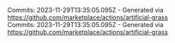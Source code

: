 Commits: 2023-11-29T13:35:05.095Z - Generated via https://github.com/marketplace/actions/artificial-grass
<br>
Commits: 2023-11-29T13:35:05.095Z - Generated via https://github.com/marketplace/actions/artificial-grass
<br>
